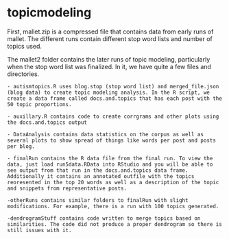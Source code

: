 # topicmodeling

First, mallet.zip is a compressed file that contains data from early runs of mallet. The different runs contain different stop word lists and number of topics used. 

The mallet2 folder contains the later runs of topic modeling, particularly when the stop word list was finalized. In it, we have quite a few files and directories.
	
	- autismtopics.R uses blog.stop (stop word list) and merged_file.json (blog data) to create topic modeling analysis. In the R script, we create a data frame called docs.and.topics that has each post with the 50 topic proportions.

	- auxillary.R contains code to create corrgrams and other plots using the docs.and.topics output

	- DataAnalysis contains data statistics on the corpus as well as several plots to show spread of things like words per post and posts per blog.

	- finalRun contains the R data file from the final run. To view the data, just load run5data.RData into RStudio and you will be able to see output from that run in the docs.and.topics data frame. Additionally it contains an annotated outfile with the topics reoresented in the top 20 words as well as a description of the topic and snippets from representative posts. 

	-otherRuns contains similar folders to finalRun with slight modifications. For example, there is a run with 100 topics generated. 

	-dendrogramStuff contains code written to merge topics based on similarities. The code did not produce a proper dendrogram so there is still issues with it. 